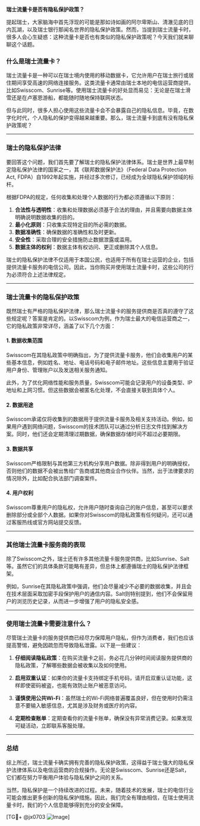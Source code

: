 **瑞士流量卡是否有隐私保护政策？**

提起瑞士，大家脑海中首先浮现的可能是那如诗如画的阿尔卑斯山、清澈见底的日内瓦湖，以及瑞士银行那闻名世界的隐私保护政策。然而，当提到瑞士流量卡时，很多人会心生疑惑：这种流量卡是否也有类似的隐私保护政策呢？今天我们就来聊聊这个话题。

### 什么是瑞士流量卡？

瑞士流量卡是一种可以在瑞士境内使用的移动数据卡，它允许用户在瑞士旅行或居住期间享受高速的网络连接服务。这类流量卡通常由瑞士本地的电信运营商提供，比如Swisscom、Sunrise等。使用瑞士流量卡的好处显而易见：无论是在瑞士滑雪还是在卢塞恩游船，都能随时随地保持联网状态。

但与此同时，很多人担心使用这些流量卡会不会暴露自己的隐私信息。毕竟，在数字化时代，个人隐私的保护变得越来越重要。那么，瑞士流量卡到底有没有隐私保护政策呢？

---

### 瑞士的隐私保护法律

要回答这个问题，我们首先要了解瑞士的隐私保护法律体系。瑞士是世界上最早制定隐私保护法律的国家之一，其《联邦数据保护法》（Federal Data Protection Act, FDPA）自1992年起实施，并经过多次修订，已经成为全球隐私保护领域的标杆。

根据FDPA的规定，任何收集和处理个人数据的行为都必须遵循以下原则：

1. **合法性与透明性**：收集和处理数据必须基于合法的理由，并且需要向数据主体明确说明数据收集的目的。
2. **最小化原则**：只收集实现特定目的所必需的数据。
3. **数据准确性**：确保数据的准确性和及时更新。
4. **安全性**：采取合理的安全措施防止数据泄露或滥用。
5. **数据主体的权利**：数据主体有权访问、更正或删除其个人信息。

瑞士的隐私保护法律不仅适用于本国公民，也适用于所有在瑞士运营的企业，包括提供流量卡服务的电信公司。因此，当你购买并使用瑞士流量卡时，这些公司的行为必须符合上述法律规定。

---

### 瑞士流量卡的隐私保护政策

既然瑞士有严格的隐私保护法律，那么瑞士流量卡的服务提供商是否真的遵守了这些规定呢？答案是肯定的。以Swisscom为例，作为瑞士最大的电信运营商之一，它的隐私政策非常详尽，涵盖了以下几个方面：

#### 1. 数据收集范围
Swisscom在其隐私政策中明确指出，为了提供流量卡服务，他们会收集用户的某些基本信息，例如姓名、地址、电话号码和电子邮件地址。这些信息主要用于验证用户身份、管理账户以及发送相关服务通知。

此外，为了优化网络性能和服务质量，Swisscom可能会记录用户的设备类型、IP地址和上网习惯。但这些数据会被匿名化处理，不会直接关联到具体个人。

#### 2. 数据用途
Swisscom承诺仅将收集到的数据用于提供流量卡服务及相关支持活动。例如，如果用户遇到网络问题，Swisscom的技术团队可以通过分析日志文件找到解决方案。同时，他们还会定期清理过期数据，确保数据存储时间不超过必要期限。

#### 3. 数据共享
Swisscom严格限制与其他第三方机构分享用户数据。除非得到用户的明确授权，否则他们的数据不会被出售给广告商或其他商业合作伙伴。当然，出于法律要求的情况除外，比如配合执法部门调查案件。

#### 4. 用户权利
Swisscom尊重用户的隐私权，允许用户随时查询自己的账户信息，甚至可以要求删除部分或全部个人数据。如果你对Swisscom的隐私政策有任何疑问，还可以通过客服热线或官方网站提交反馈。

---

### 其他瑞士流量卡服务商的表现

除了Swisscom之外，瑞士还有许多其他流量卡服务提供商，比如Sunrise、Salt等。虽然它们的具体条款可能略有差异，但总体上都遵循瑞士的隐私保护法律框架。

例如，Sunrise在其隐私政策中强调，他们会尽量减少不必要的数据收集，并且会在技术层面采取加密手段保护用户的通信内容。Salt则特别提到，他们不会保留用户的浏览历史记录，从而进一步增强了用户的隐私安全感。

---

### 使用瑞士流量卡需要注意什么？

尽管瑞士流量卡的服务提供商已经尽力保障用户隐私，但作为消费者，我们也应该提高警惕，避免因疏忽而导致隐私泄露。以下是一些建议：

1. **仔细阅读隐私政策**：在购买流量卡之前，务必花几分钟时间阅读服务提供商的隐私政策，了解哪些数据会被收集以及如何使用。
   
2. **启用双重认证**：如果你的流量卡支持绑定手机号码，请开启双重认证功能，这样即使密码被盗，也能有效防止账户被恶意访问。

3. **谨慎使用公共Wi-Fi**：虽然瑞士的Wi-Fi网络普遍覆盖良好，但在使用时仍需注意不要输入敏感信息，尤其是涉及财务或医疗的内容。

4. **定期检查账单**：定期查看你的流量卡账单，确保没有异常消费记录。如果发现可疑活动，立即联系客服处理。

---

### 总结

综上所述，瑞士流量卡确实拥有完善的隐私保护政策，这得益于瑞士强大的隐私保护法律体系以及电信运营商的合规操作。无论是Swisscom、Sunrise还是Salt，它们都在努力平衡用户体验与隐私保护之间的关系。

当然，隐私保护是一个持续改进的过程。未来，随着技术的发展，瑞士的电信行业可能会推出更多创新的隐私保护措施。因此，我们完全有理由相信，在瑞士使用流量卡时，我们的个人信息能够得到充分的安全保障。

[TG💪+ @jx0703 ![Image](https://github.com/user-attachments/assets/dbca1d08-cadb-493c-b0ec-ad6f7a83f270)]